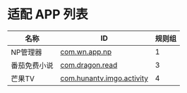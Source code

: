 # 适配 APP 列表

| 名称         | ID                                                              | 规则组 |
| ------------ | --------------------------------------------------------------- | ------ |
| NP管理器     | [com.wn.app.np](/docs/com.wn.app.np.md)                         | 1      |
| 番茄免费小说 | [com.dragon.read](/docs/com.dragon.read.md)                     | 3      |
| 芒果TV       | [com.hunantv.imgo.activity](/docs/com.hunantv.imgo.activity.md) | 4      |
